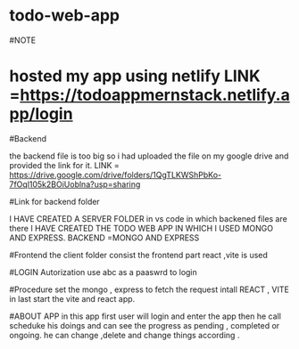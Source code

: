 # todo-web-app

#NOTE

# hosted my app using netlify   LINK =https://todoappmernstack.netlify.app/login

#Backend

the backend file is too big so i had uploaded the file on my google drive and provided the link for it.
LINK = https://drive.google.com/drive/folders/1QgTLKWShPbKo-7fOql105k2BOiUoblna?usp=sharing

#Link for backend folder

I HAVE CREATED A SERVER FOLDER in vs code in which backened files are there
I HAVE CREATED THE TODO WEB APP IN WHICH I USED MONGO AND EXPRESS.
BACKEND =MONGO AND EXPRESS

#Frontend
the client folder consist the frontend part
react ,vite is used

#LOGIN Autorization
use abc as a paaswrd to login


#Procedure
set the mongo , express to fetch the request
intall REACT , VITE
in last start the vite and react app.


#ABOUT APP
in this app first user will login and enter the app then he call scheduke his doings and can see the progress as pending ,  completed or ongoing. he can change ,delete and change things according .

